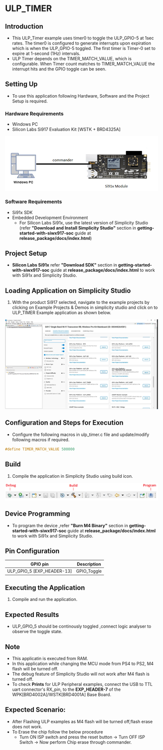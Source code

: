 # ULP_TIMER

## Introduction 
- This ULP_Timer example uses timer0 to toggle the ULP_GPIO-5  at 1sec rates. The timer0 is configured to 
generate interrupts upon expiration which is when the ULP_GPIO-5 toggled. The first timer is Timer-0 
set to expire at 1-second (1Hz) intervals.
- ULP Timer depends on the TIMER_MATCH_VALUE, which is configurable. When Timer count matches to TIMER_MATCH_VALUE the interrupt hits and the GPIO toggle can be seen. 

## Setting Up 
 - To use this application following Hardware, Software and the Project Setup is required.

### Hardware Requirements	
  - Windows PC 
  - Silicon Labs Si917 Evaluation Kit [WSTK + BRD4325A]
 
![Figure: Introduction](resources/readme/image509a.png)

### Software Requirements
  - Si91x SDK
  - Embedded Development Environment
    - For Silicon Labs Si91x, use the latest version of Simplicity Studio (refer **"Download and Install Simplicity Studio"** section in **getting-started-with-siwx917-soc** guide at **release_package/docs/index.html**)
 
## Project Setup
- **Silicon Labs Si91x** refer **"Download SDK"** section in **getting-started-with-siwx917-soc** guide at **release_package/docs/index.html** to work with Si91x and Simplicity Studio.
 
## Loading Application on Simplicity Studio
1. With the product Si917 selected, navigate to the example projects by clicking on Example Projects & Demos 
in simplicity studio and click on to ULP_TIMER Example application as shown below.

![Figure:](resources/readme/image509b.png)

## Configuration and Steps for Execution

- Configure the following macros in ulp_timer.c file and update/modify following macros if required.
```C
#define TIMER_MATCH_VALUE 500000
```  
## Build 
1. Compile the application in Simplicity Studio using build icon. 

![Figure: Build run and Debug](resources/readme/image509c.png)

## Device Programming
- To program the device ,refer **"Burn M4 Binary"** section in **getting-started-with-siwx917-soc** guide at **release_package/docs/index.html** to work with Si91x and Simplicity Studio.

## Pin Configuration
|GPIO pin  | Description|
|--- | --- | 
|ULP_GPIO_5 [EXP_HEADER-13] |GPIO_Toggle|

## Executing the Application
1. Compile and run the application. 

## Expected Results 
 - ULP_GPIO_5 should be continously toggled ,connect logic analyser to observe the toggle state.

## Note
 - This applicatin is executed from RAM.
 - In this application while changing the MCU mode from PS4 to PS2, M4 flash will be turned off.
 - The debug feature of Simplicity Studio will not work after M4 flash is turned off.
 - To check **Prints** for ULP Peripheral examples, connect the USB to TTL uart connector's RX_pin, 
    to the **EXP_HEADER-7** of the WPK[BRD4002A]/WSTK[BRD4001A] Base Board.

## Expected Scenario:
 - After Flashing ULP examples as M4 flash will be turned off,flash erase does not work.
 - To Erase the chip follow the below procedure
   - Turn ON ISP switch and press the reset button → Turn OFF ISP Switch → Now perform Chip erase 
      through commander.